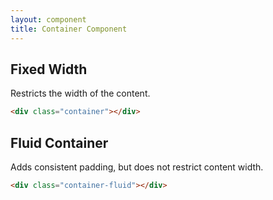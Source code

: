 ```yaml
---
layout: component
title: Container Component
---
```


## Fixed Width

Restricts the width of the content.

```html
<div class="container"></div>
```

## Fluid Container

Adds consistent padding, but does not restrict content width.

```html
<div class="container-fluid"></div>
```

